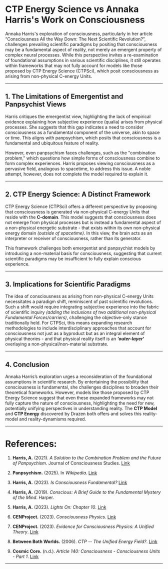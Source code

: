 # CTP Energy Science vs Annaka Harris's Work on Consciousness

Annaka Harris's exploration of consciousness, particularly in her article “Consciousness All the Way Down: The Next Scientific Revolution?”, challenges prevailing scientific paradigms by positing that consciousness may be a fundamental aspect of reality, not merely an emergent property of complex neural processes. While this perspective invites a re-examination of foundational assumptions in various scientific disciplines, it still operates within frameworks that may not fully account for models like those proposed by CTP Energy Science (CTPSci), which posit consciousness as arising from non-physical C-energy Units.

---

## 1. The Limitations of Emergentist and Panpsychist Views

Harris critiques the emergentist view, highlighting the lack of empirical evidence explaining how subjective experience (qualia) arises from physical processes. She suggests that this gap indicates a need to consider consciousness as a fundamental component of the universe, akin to space or time. This aligns with panpsychism, which posits that consciousness is a fundamental and ubiquitous feature of reality.

However, even panpsychism faces challenges, such as the "combination problem," which questions how simple forms of consciousness combine to form complex experiences. Harris proposes viewing consciousness as a pervasive field, analogous to spacetime, to address this issue. A noble attempt, however, does not complete the model required to explain it.

---

## 2. CTP Energy Science: A Distinct Framework

CTP Energy Science (CTPSci) offers a different perspective by proposing that consciousness is generated via non-physical C-energy Units that reside with the **C-domain**. This model suggests that consciousness does not emerge from physical processes but is instead a fundamental aspect of a non-physical energetic substrate - that exists within its own non-physical energy domain *(outside of spacetime)*. In this view, the brain acts as an interpreter or receiver of consciousness, rather than its generator.

This framework challenges both emergentist and panpsychist models by introducing a non-material basis for consciousness, suggesting that current scientific paradigms may be insufficient to fully explain conscious experience.

---

## 3. Implications for Scientific Paradigms

The idea of consciousness as arising from non-physical C-energy Units necessitates a paradigm shift, reminiscent of past scientific revolutions. Such a shift would require integrating subjective experience into the fabric of scientific inquiry *(adding the inclusions of two additional non-physical Fundamental Forces/carriers)*, challenging the objective-only stance traditionally held. For CTPSci, this means expanding research methodologies to include interdisciplinary approaches that account for consciousness not just as a byproduct but as an integral element of physical theories - and that physical reality itself is an ***'outer-layer'*** overlaying a non-physical/non-material substrate.

---

## 4. Conclusion

Annaka Harris’s exploration urges a reconsideration of the foundational assumptions in scientific research. By entertaining the possibility that consciousness is fundamental, she challenges disciplines to broaden their theoretical frameworks. However, models like those proposed by CTP Energy Science suggest that even these expanded frameworks may not fully capture the nature of consciousness, highlighting the need for new, potentially unifying perspectives in understanding reality. The **CTP Model** and **CTP Energy** discovered by Drazen both offers and solves this reality-model and reality-dynamisms required.

---

# References:

1. **Harris, A.** (2021). *A Solution to the Combination Problem and the Future of Panpsychism*. Journal of Consciousness Studies. [Link](https://annakaharris.com/the-future-of-panpsychism/)

2. **Panpsychism.** (2025). In *Wikipedia*. [Link](https://en.wikipedia.org/wiki/Panpsychism)

3. **Harris, A.** (2023). *Is Consciousness Fundamental?* [Link](https://annakaharris.com/is-consciousness-fundamental/)

4. **Harris, A.** (2019). *Conscious: A Brief Guide to the Fundamental Mystery of the Mind*. Harper.

5. **Harris, A.** (2023). *Lights On: Chapter 10*. [Link](https://annakaharris.com/lights-on-chapter-10/)

6. **CENProject.** (2023). *Consciousness Physics*. [Link](https://cenproject.org/consciousness-physics/)

7. **CENProject.** (2023). *Evidence for Consciousness Physics: A Unified Theory*. [Link](https://cenproject.org/evidence-for-consciousness-physics-a-unified-theory/)

8. **Between Both Worlds.** (2006). *CTP -- The Unified Energy Field?*. [Link](https://betweenbothworlds.blogspot.com/2006/06/ctp-unified-energy-field.html)

9. **Cosmic Core.** (n.d.). *Article 140: Consciousness - Consciousness Units - Part 1*. [Link](https://www.cosmic-core.org/free/article-140-consciousness-consciousness-units-part-1/)

---
